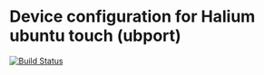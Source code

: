 
Device configuration for Halium ubuntu touch (ubport)
==================================

[![Build Status](https://oldpc.mrcyjanek.net:443/ci/job/ubports-gsi-systemimage/4/badge/icon)](https://oldpc.mrcyjanek.net:443/ci/job/ubports-gsi-systemimage/4/)
